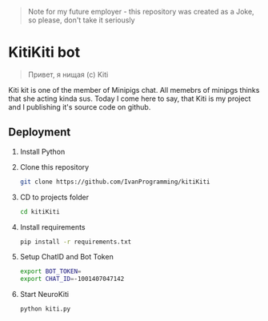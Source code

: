 > Note for my future employer - this repository was created as a Joke, so please, don't take it seriously

# KitiKiti bot

> Привет, я нищая (c) Kiti

Kiti kit is one of the member of Minipigs chat. All memebrs of minipgs thinks that she acting kinda sus. Today I come here to say, that Kiti is my project and I publishing it's source code on github.

## Deployment

1. Install Python

2. Clone this repository
   
   ```bash
   git clone https://github.com/IvanProgramming/kitiKiti
   ```

3. CD to projects folder
   
   ```bash
   cd kitiKiti
   ```

4. Install requirements
   
   ```bash
   pip install -r requirements.txt
   ```

5. Setup ChatID and Bot Token
   
   ```bash
   export BOT_TOKEN=
   export CHAT_ID=-1001407047142
   ```

6. Start NeuroKiti
   
   ```bash
   python kiti.py
   ```
   
   



